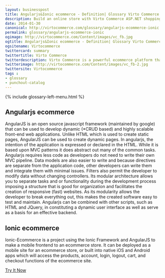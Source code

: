 ```yaml
---
layout: businesspost
title: Angularjs&Ionic ecommerce - Definition| Glossary Virto Commerce.
description: Build an online store with Virto Commerce ASP.NET shopping cart software. Benefit from an open source shopping cart software that has every feature you need.
date: 2014-01-30
canonical: http://virtocommerce.com/glossary/angularjs-ecommerce-ionic
permalink: glossary/angularjs-ecommerce-ionic
ogimage: http://virtocommerce.com/Content/images/vc_fb.jpg
ogtitle: Angularjs&Ionic ecommerce - Definition| Glossary Virto Commerce.
ogsitename: Virtocommerce
twittercard: summary
twittertitle: Virto Commerce
twitterdescription: Virto Commerce is a powerful ecommerce platform that includes everything you need to create an online store and sell online. Try it free with Free Community License
twitterimage: http://virtocommerce.com/Content/images/vc_fb-2.jpg
twittersite: Virtocommerce
tags : 
- glossary
- punchout-catalog
---
```


<article role="main" class="main">
	<div class="business-features clearfix __responsive">
		{% include glossary-left-menu.html %}
		<div class="business-cnt">
			<div class="head __cart">
				<h1 class="title">Angularjs ecommerce</h1>
			</div>
            <p class="text">AngularJS is an open source javascript framework (maintained by google) that can be used to develop dynamic (*CRUD based) and highly scalable front-end web applications. Unlike HTML which is used to create static pages, AngularJS can be used to create dynamic pages. In angularjs, the intention of the application is expressed or declared in the HTML. While it is based upon MVC patterns it does abstract out many of the common tasks. Angularjs requires less code as developers do not need to write their own MVC pipeline. Data models are also easier to write and because directives are separate from the application code, other developers can write them and integrate them with minimal issues. Filters also permit the developer to modify data without changing controllers. Its modular architecture allows you to separate tasks and or functionality during the development process imposing a structure that is good for organization and facilitates the creation of responsive (fast) websites. As its modularity allows the developer to break everything out, this makes the created software easy to test and maintain.  Angularjs can be combined with other scripts, such as HTML and JQuery, in constituting a dynamic user interface as well as serve as a basis for an effective backend.</p>
            <h2 class="sub-title">Ionic ecommerce</h2>
            <p class="text">Ionic-Ecommerce is a project using the Ionic Framework and AngularJS to make a mobile frontend to an ecommerce store. It can be deployed as a mobile site for an ecommerce store, or built into native iOS and Android apps which will access the products, account, login, logout, cart, and checkout functions of the ecommerce site.</p>
            <div class="buttons columns">
				<div class="column">
					<a class="button fill" href="/try-now">Try It Now</a>
				</div>
			</div>
		</div>
	</div>
</article>